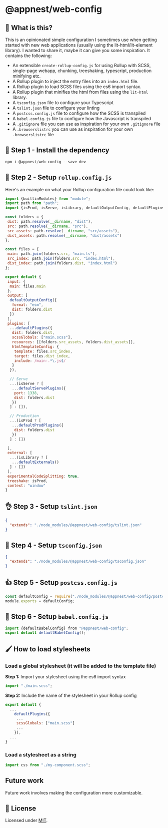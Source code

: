 # @appnest/web-config

## 🤔 What is this?

This is an opinionated simple configuration I sometimes use when getting started with new web applications (usually using the lit-html/lit-element library). I wanted to share it, maybe it can give you some inspiration. It contains the following:

- An extensible `create-rollup-config.js` for using Rollup with SCSS, single-page webapp, chunking, treeshaking, typescript, production minifying etc.
- A Rollup plugin to inject the entry files into an `index.html` file.
- A Rollup plugin to load SCSS files using the es6 import syntax.
- A Rollup plugin that minifies the html from files using the `lit-html` library.
- A `tsconfig.json` file to configure your Typescript
- A `tslint.json` file to configure your linting
- A `postcss.config.js` file to configure how the SCSS is transpiled
- A `babel.config.js` file to configure how the Javascript is transpiled
- A `.gitignore` file you can use as inspiration for your own `.gitignore` file
- A `.browserslistrc` you can use as inspiration for your own `.browserslistrc` file

## 🎉 Step 1 - Install the dependency

```javascript
npm i @appnest/web-config --save-dev
```

## 💪 Step 2 - Setup `rollup.config.js`

Here's an example on what your Rollup configuration file could look like:

```javascript
import {builtinModules} from "module";
import path from "path";
import {isProd, isServe, isLibrary, defaultOutputConfig, defaultPlugins, defaultServePlugins, defaultProdPlugins, defaultExternals} from "@appnest/web-config";

const folders = {
 dist: path.resolve(__dirname, "dist"),
 src: path.resolve(__dirname, "src"),
 src_assets: path.resolve(__dirname, "src/assets"),
 dist_assets: path.resolve(__dirname, "dist/assets")
};

const files = {
 main: path.join(folders.src, "main.ts"),
 src_index: path.join(folders.src, "index.html"),
 dist_index: path.join(folders.dist, "index.html")
};

export default {
 input: {
  main: files.main
 },
 output: [
  defaultOutputConfig({
   format: "esm",
   dist: folders.dist
  })
 ],
 plugins: [
  ...defaultPlugins({
   dist: folders.dist,
   scssGlobals: ["main.scss"],
   resources: [[folders.src_assets, folders.dist_assets]],
   htmlTemplateConfig: {
    template: files.src_index,
    target: files.dist_index,
    include: /main-.*\.js$/
   }
  }),

  // Serve
  ...(isServe ? [
   ...defaultServePlugins({
    port: 1338,
    dist: folders.dist
   })
  ] : []),

  // Production
  ...(isProd ? [
   ...defaultProdPlugins({
    dist: folders.dist
   })
  ] : [])

 ],
 external: [
  ...(isLibrary ? [
   ...defaultExternals()
  ] : [])
 ],
 experimentalCodeSplitting: true,
 treeshake: isProd,
 context: "window"
}
```

## 👌 Step 3 - Setup `tslint.json`

```json
{
  "extends": "./node_modules/@appnest/web-config/tslint.json"
}
```

## 🤘 Step 4 - Setup `tsconfig.json`

```json
{
  "extends": "./node_modules/@appnest/web-config/tsconfig.json"
}
```

## 👍 Step 5 - Setup `postcss.config.js`

```javascript
const defaultConfig = require("./node_modules/@appnest/web-config/postcss.config");
module.exports = defaultConfig;
```

## 👊 Step 6 - Setup `babel.config.js`

```javascript
import {defaultBabelConfig} from "@appnest/web-config";
export default defaultBabelConfig();
```

## 🖌 How to load stylesheets

### Load a global stylesheet (it will be added to the template file)

**Step 1:** Import your stylesheet using the es6 import syntax

```javascript
import "./main.scss";
```

**Step 2:** Include the name of the stylesheet in your Rollup config

```javascript
export default {
  ...
    defaultPlugins({
     ...
     scssGlobals: ["main.scss"]
     ...
    }),
  ...
}
```

### Load a stylesheet as a string

```javascript
import css from "./my-component.scss";
```

## Future work

Future work involves making the configuration more customizable.

## 🎉 License

Licensed under [MIT](https://opensource.org/licenses/MIT).